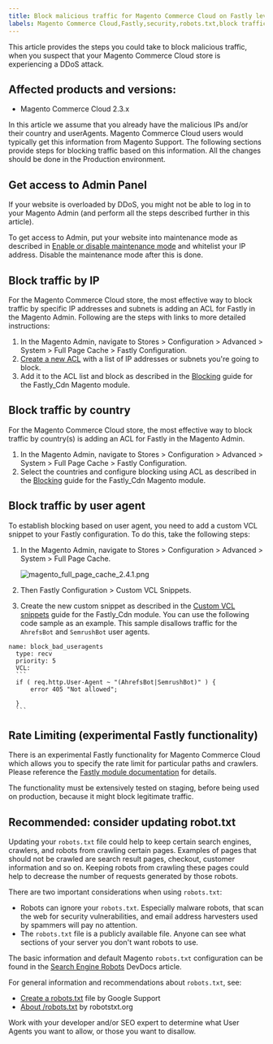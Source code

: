 ```yaml
---
title: Block malicious traffic for Magento Commerce Cloud on Fastly level
labels: Magento Commerce Cloud,Fastly,security,robots.txt,block traffic,ACL,2.3.x,how to
---
```


This article provides the steps you could take to block malicious traffic, when you suspect that your Magento Commerce Cloud store is experiencing a DDoS attack. 

## Affected products and versions:

* Magento Commerce Cloud 2.3.x

In this article we assume that you already have the malicious IPs and/or their country and userAgents. Magento Commerce Cloud users would typically get this information from Magento Support. The following sections provide steps for blocking traffic based on this information. All the changes should be done in the Production environment.

## Get access to Admin Panel

If your website is overloaded by DDoS, you might not be able to log in to your Magento Admin (and perform all the steps described further in this article).

To get access to Admin, put your website into maintenance mode as described in [Enable or disable maintenance mode](https://devdocs.magento.com/guides/v2.4/install-gde/install/cli/install-cli-subcommands-maint.html#instgde-cli-maint) and whitelist your IP address. Disable the maintenance mode after this is done.

## Block traffic by IP

For the Magento Commerce Cloud store, the most effective way to block traffic by specific IP addresses and subnets is adding an ACL for Fastly in the Magento Admin. Following are the steps with links to more detailed instructions: 

1. In the Magento Admin, navigate to Stores > Configuration > Advanced > System > Full Page Cache > Fastly Configuration.
1. [Create a new ACL](https://github.com/fastly/fastly-magento2/blob/master/Documentation/Guides/ACL.md) with a list of IP addresses or subnets you're going to block.
1. Add it to the ACL list and block as described in the [Blocking](https://github.com/fastly/fastly-magento2/blob/master/Documentation/Guides/BLOCKING.md) guide for the Fastly\_Cdn Magento module. 

## Block traffic by country 

For the Magento Commerce Cloud store, the most effective way to block traffic by country(s) is adding an ACL for Fastly in the Magento Admin.  

1. In the Magento Admin, navigate to Stores > Configuration > Advanced > System > Full Page Cache > Fastly Configuration.
1. Select the countries and configure blocking using ACL as described in the [Blocking](https://github.com/fastly/fastly-magento2/blob/master/Documentation/Guides/BLOCKING.md) guide for the Fastly\_Cdn Magento module. 

## Block traffic by user agent

To establish blocking based on user agent, you need to add a custom VCL snippet to your Fastly configuration. To do this, take the following steps:

1. In the Magento Admin, navigate to Stores > Configuration > Advanced > System > Full Page Cache.  
      
    ![magento_full_page_cache_2.4.1.png](https://support.magento.com/hc/article_attachments/360086270771/magento_full_page_cache_2.4.1.png)  
      
    
1. Then Fastly Configuration > Custom VCL Snippets.
1. Create the new custom snippet as described in the [Custom VCL snippets](https://github.com/fastly/fastly-magento2/blob/master/Documentation/Guides/CUSTOM-VCL-SNIPPETS.md) guide for the Fastly\_Cdn module. You can use the following code sample as an example. This sample disallows traffic for the `` AhrefsBot `` and `` SemrushBot `` user agents.

<pre><code class="language-json">name: block_bad_useragents
  type: recv
  priority: 5
  VCL:
  ```
  if ( req.http.User-Agent ~ "(AhrefsBot|SemrushBot)" ) {
      error 405 "Not allowed";<br/>
  }
  ```</code></pre>

## Rate Limiting (experimental Fastly functionality)

There is an experimental Fastly functionality for Magento Commerce Cloud which allows you to specify the rate limit for particular paths and crawlers. Please reference the [Fastly module documentation](https://github.com/fastly/fastly-magento2/blob/master/Documentation/Guides/RATE-LIMITING.md) for details.

<p class="warning">The functionality must be extensively tested on staging, before being used on production, because it might block legitimate traffic. </p>

## Recommended: consider updating robot.txt

Updating your `` robots.txt `` file could help to keep certain search engines, crawlers, and robots from crawling certain pages. Examples of pages that should not be crawled are search result pages, checkout, customer information and so on. Keeping robots from crawling these pages could help to decrease the number of requests generated by those robots.

 There are two important considerations when using `` robots.txt ``:

* Robots can ignore your `` robots.txt ``. Especially malware robots, that scan the web for security vulnerabilities, and email address harvesters used by spammers will pay no attention.
* The `` robots.txt `` file is a publicly available file. Anyone can see what sections of your server you don't want robots to use.

The basic information and default Magento `` robots.txt `` configuration can be found in the [Search Engine Robots](https://docs.magento.com/m2/ee/user_guide/marketing/search-engine-robots.html) DevDocs article. 

For general information and recommendations about `` robots.txt ``, see:

* [Create a robots.txt](https://support.google.com/webmasters/answer/6062596?hl=en) file by Google Support
* [About /robots.txt](https://www.robotstxt.org/robotstxt.html) by robotstxt.org

Work with your developer and/or SEO expert to determine what User Agents you want to allow, or those you want to disallow.

 
 